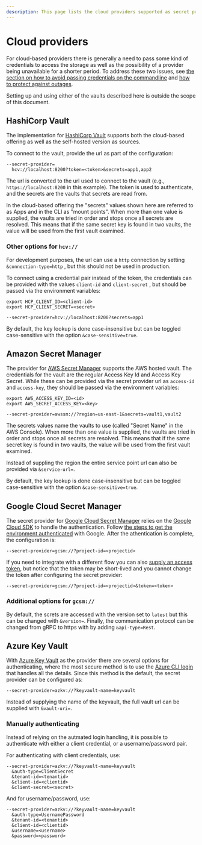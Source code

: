 ```yaml
---
description: This page lists the cloud providers supported as secret providers
---
```


# Cloud providers

For cloud-based providers there is generally a need to pass some kind of credentials to access the storage as well as the possibility of a provider being unavailable for a shorter period. To address these two issues, see [the section on how to avoid passing credentials on the commandline](advanced-configurations.md#how-to-avoid-passing-credentials-on-the-commandline) and [how to protect against outages](advanced-configurations.md#how-to-protect-against-secret-provider-outages).

Setting up and using either of the vaults described here is outside the scope of this document.

## HashiCorp Vault

The implementation for [HashiCorp Vault](https://www.vaultproject.io) supports both the cloud-based offering as well as the self-hosted version as sources.

To connect to the vault, provide the url as part of the configuration:

```
--secret-provider=
  hcv://localhost:8200?token=<token>&secrets=app1,app2
```

The url is converted to the url used to connect to the vault (e.g., `https://localhost:8200` in this example). The token is used to authenticate, and the secrets are the vaults that secrets are read from.

In the cloud-based offering the "secrets" values shown here are referred to as Apps and in the CLI as "mount points". When more than one value is supplied, the vaults are tried in order and stops once all secrets are resolved. This means that if the same secret key is found in two vaults, the value will be used from the first vault examined.

### Other options for `hcv://`

For development purposes, the url can use a `http` connection by setting `&connection-type=http` , but this should not be used in production.

To connect using a credential pair instead of the token, the credentials can be provided with the values `client-id` and `client-secret` , but should be passed via the environment variables:

```
export HCP_CLIENT_ID=<client-id>
export HCP_CLIENT_SECRET=<secret>

--secret-provider=hcv://localhost:8200?secrets=app1
```

By default, the key lookup is done case-insensitive but can be toggled case-sensitive with the option `&case-sensitive=true`.

## Amazon Secret Manager

The provider for [AWS Secret Manager](https://aws.amazon.com/secrets-manager/) supports the AWS hosted vault. The credentials for the vault are the regular Access Key Id and Access Key Secret. While these can be provided via the secret provider url as `access-id` and `access-key`, they should be passed via the environment variables:

```
export AWS_ACCESS_KEY_ID=<id>
export AWS_SECRET_ACCESS_KEY=<key>

--secret-provider=awssm://?region=us-east-1&secrets=vault1,vault2
```

The secrets values name the vaults to use (called "Secret Name" in the AWS Console). When more than one value is supplied, the vaults are tried in order and stops once all secrets are resolved. This means that if the same secret key is found in two vaults, the value will be used from the first vault examined.

Instead of suppling the region the entire service point url can also be provided via `&service-url=`.

By default, the key lookup is done case-insensitive but can be toggled case-sensitive with the option `&case-sensitive=true`.

## Google Cloud Secret Manager

The secret provider for [Google Cloud Secret Manager](https://cloud.google.com/security/products/secret-manager?hl=en) relies on the [Google Cloud SDK](https://cloud.google.com/sdk?hl=en) to handle the authentication. Follow [the steps to get the environment authenticated](https://cloud.google.com/sdk/gcloud/reference/auth/login) with Google. After the athentication is complete, the configuration is:

```
--secret-provider=gcsm://?project-id=<projectid>
```

If you need to integrate with a different flow you can also [supply an access token](https://cloud.google.com/sdk/gcloud/reference/auth/print-access-token), but notice that the token may be short-lived and you cannot change the token after configuring the secret provider:

```
--secret-provider=gcsm://?project-id=<projectid>&token=<token>
```

### Additional options for `gcsm://`

By default, the screts are accessed with the version set to `latest` but this can be changed with `&version=`. Finally, the communication protocol can be changed from gRPC to https with by adding `&api-type=Rest`.

## Azure Key Vault

With [Azure Key Vault](https://azure.microsoft.com/en-us/products/key-vault) as the provider there are several options for authenticating, where the most secure method is to use the [Azure CLI login](https://learn.microsoft.com/en-us/cli/azure/authenticate-azure-cli) that handles all the details. Since this method is the default, the secret provider can be configured as:

```
--secret-provider=azkv://?keyvault-name=keyvault
```

Instead of supplying the name of the keyvault, the full vault url can be supplied with `&vault-uri=`.

### Manually authenticating

Instead of relying on the autmated login handling, it is possible to authenticate with either a client credential, or a username/password pair.

For authenticating with client credentials, use:

```
--secret-provider=azkv://?keyvault-name=keyvault
  &auth-type=ClientSecret
  &tenant-id=<tenantid>
  &client-id=<clientid>
  &client-secret=<secret>
```

And for username/password, use:

```
--secret-provider=azkv://?keyvault-name=keyvault
  &auth-type=UsernamePassword
  &tenant-id=<tenantid>
  &client-id=<clientid>
  &username=<username>
  &password=<password>
```
